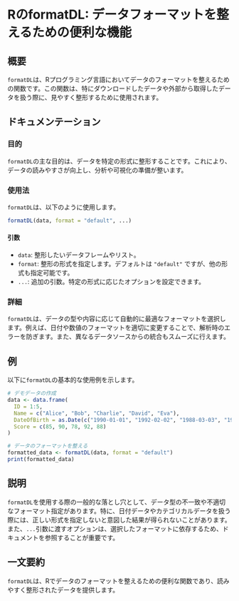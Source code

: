 <!--
Meta Description: # RのformatDL: データフォーマットを整えるための便利な機能 ## 概要 `formatDL`は、Rプログラミング言語においてデータのフォーマットを整えるための関数です。この関数は、特にダウンロードしたデータや外部から取得したデータを扱う際に、見やすく整形するために使用されます。 ## ド...
Meta Keywords: formatdl, data, format, default, formatted_data
-->

# RのformatDL: データフォーマットを整えるための便利な機能

## 概要
`formatDL`は、Rプログラミング言語においてデータのフォーマットを整えるための関数です。この関数は、特にダウンロードしたデータや外部から取得したデータを扱う際に、見やすく整形するために使用されます。

## ドキュメンテーション
### 目的
`formatDL`の主な目的は、データを特定の形式に整形することです。これにより、データの読みやすさが向上し、分析や可視化の準備が整います。

### 使用法
`formatDL`は、以下のように使用します。

```R
formatDL(data, format = "default", ...)
```

#### 引数
- `data`: 整形したいデータフレームやリスト。
- `format`: 整形の形式を指定します。デフォルトは `"default"` ですが、他の形式も指定可能です。
- `...`: 追加の引数。特定の形式に応じたオプションを設定できます。

### 詳細
`formatDL`は、データの型や内容に応じて自動的に最適なフォーマットを選択します。例えば、日付や数値のフォーマットを適切に変更することで、解析時のエラーを防ぎます。また、異なるデータソースからの統合もスムーズに行えます。

## 例
以下に`formatDL`の基本的な使用例を示します。

```R
# デモデータの作成
data <- data.frame(
  ID = 1:5,
  Name = c("Alice", "Bob", "Charlie", "David", "Eva"),
  DateOfBirth = as.Date(c("1990-01-01", "1992-02-02", "1988-03-03", "1995-04-04", "1991-05-05")),
  Score = c(85, 90, 78, 92, 88)
)

# データのフォーマットを整える
formatted_data <- formatDL(data, format = "default")
print(formatted_data)
```

## 説明
`formatDL`を使用する際の一般的な落とし穴として、データ型の不一致や不適切なフォーマット指定があります。特に、日付データやカテゴリカルデータを扱う際には、正しい形式を指定しないと意図した結果が得られないことがあります。また、`...`引数に渡すオプションは、選択したフォーマットに依存するため、ドキュメントを参照することが重要です。

## 一文要約
`formatDL`は、Rでデータのフォーマットを整えるための便利な関数であり、読みやすく整形されたデータを提供します。